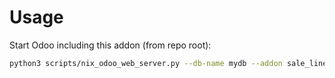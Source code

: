 # Usage

Start Odoo including this addon (from repo root):

```bash
python3 scripts/nix_odoo_web_server.py --db-name mydb --addon sale_line_refund_to_invoice_qty_skip_anglo_saxon
```
